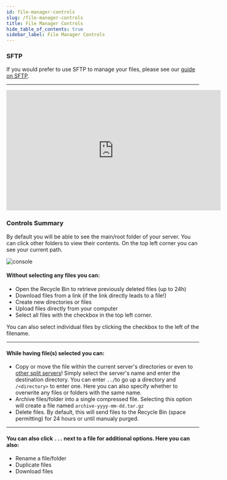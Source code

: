```yaml
---
id: file-manager-controls
slug: /file-manager-controls
title: File Manager Controls
hide_table_of_contents: true
sidebar_label: File Manager Controls
---
```


### SFTP

If you would prefer to use SFTP to manage your files, please see our [guide on SFTP](sftp.md).

---

<iframe width="560" height="315" src="https://www.youtube.com/embed/Dgl5JNRju-A?si=howzfCpQT7hsEfyo" title="YouTube video player" frameborder="0" allow="accelerometer; autoplay; clipboard-write; encrypted-media; gyroscope; picture-in-picture; web-share" referrerpolicy="strict-origin-when-cross-origin" allowfullscreen></iframe>


### Controls Summary
By default you will be able to see the main/root folder of your server. You can click other folders to view their contents. On the top left corner you can see your current path.

![console](/using_the_panel/file_manager_controls/1.png)

#### Without selecting any files you can:
- Open the Recycle Bin to retrieve previously deleted files (up to 24h)
- Download files from a link (if the link directly leads to a file!)
- Create new directories or files
- Upload files directly from your computer
- Select all files with the checkbox in the top left corner.

You can also select individual files by clicking the checkbox to the left of the filename.

---

#### While having file(s) selected you can:
- Copy or move the file within the current server's directories or even to <u>other split servers</u>! Simply select the server's name and enter the destination directory. You can enter `../`to go up a directory and `/<directory>` to enter one. Here you can also specify whether to overwrite any files or folders with the same name.
- Archive files/folder into a single compressed file. Selecting this option will create a file named `archive-yyyy-mm-dd.tar.gz`
- Delete files. By default, this will send files to the Recycle Bin (space permitting) for 24 hours or until manualy purged.

---

#### You can also click `...` next to a file for additional options. Here you can also:
- Rename a file/folder
- Duplicate files
- Download files
